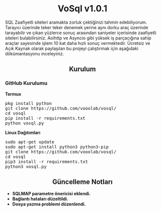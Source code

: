 <h1 align="center">
VoSql v1.0.1
</h1>
SQL Zaafiyetli siteleri aramakta zorluk çektiğinizi tahmin edebiliyorum. Tarayıcı üzerinde teker teker denemek yerine aynı dorku araç üzerinde tarayabilir ve çıkan yüzlerce sonuç arasından saniyeler içerisinde zaafiyetli siteleri bulabilirsiniz. Aoihttp ve Asyncio gibi yüksek iş parçacığına sahip araçlar sayesinde işlem 10 kat daha hızlı sonuç vermektedir. Ücretsiz ve Açık Kaynak olarak paylaşılan bu projeyi çalıştırmak için aşağıdaki dökümantasyonu inceleyiniz.

<h2 align="center">
Kurulum
</h2>
<h3>GitHub Kurulumu</h3>
<b>Termux</b>
<pre>pkg install python
git clone https://github.com/vooolab/vosql/
cd vosql
pip install -r requirements.txt
python vosql.py</pre>
<b>Linux Dağıtımları</b>
<pre>sudo apt-get update
sudo apt-get install python3 python3-pip
git clone https://github.com/vooolab/vosql/
cd vosql
pip3 install -r requirements.txt
python3 vosql.py</pre>
<b>


<h2 align="center">
Güncelleme Notları
</h2>

- SQLMAP parametre önericisi eklendi.
- Bağlantı hataları düzeltildi.
- Dosya yazma problemi düzenlendi.
